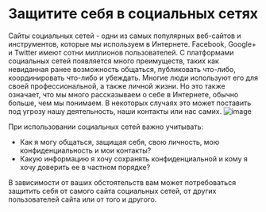 [Title]: # (Защитите себя в социальных сетях)
[Order]: # (0)

# Защитите себя в социальных сетях

Сайты социальных сетей - одни из самых популярных веб-сайтов и инструментов, которые мы используем в Интернете. Facebook, Google+ и Twitter имеют сотни миллионов пользователей. С платформами социальных сетей появляется много преимуществ, таких как невиданная ранее возможность общаться, публиковать что-либо, координировать что-либо и убеждать. Многие люди используют его для своей профессиональной, а также личной жизни. Но это также означает, что мы много рассказываем о себе в Интернете, обычно больше, чем мы понимаем. В некоторых случаях это может поставить под угрозу нашу деятельность, наши контакты или нас самих.
![image](socialb1.png)

При использовании социальных сетей важно учитывать:

* Как я могу общаться, защищая себя, свою личность, мою конфиденциальность и мои контакты?
* Какую информацию я хочу сохранять конфиденциальной и кому я хочу доверить ее в частном порядке?

В зависимости от ваших обстоятельств вам может потребоваться защитить себя от самого сайта социальных сетей, от других пользователей сайта или от того и другого.